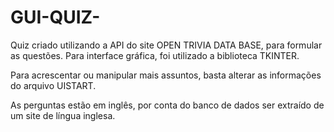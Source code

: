 # GUI-QUIZ-

Quiz criado utilizando a API do site OPEN TRIVIA DATA BASE, para formular as questões. Para interface gráfica, foi utilizado a biblioteca TKINTER.

Para acrescentar ou manipular mais assuntos, basta alterar as informações do arquivo UISTART.

As perguntas estão em inglês, por conta do banco de dados ser extraído de um site de língua inglesa.

